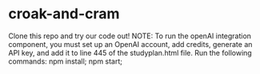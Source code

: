 # croak-and-cram

Clone this repo and try our code out! NOTE: To run the openAI integration component, you must set up an OpenAI account, add credits, generate an API key, and add it to line 445 of the studyplan.html file. 
Run the following commands:
npm install; 
npm start;
